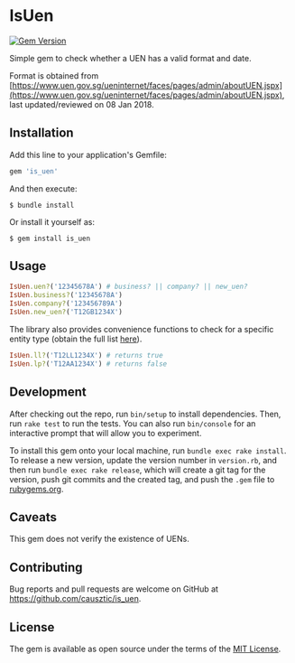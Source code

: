 # IsUen

[![Gem Version](https://badge.fury.io/rb/is_uen.svg)](https://badge.fury.io/rb/is_uen)

Simple gem to check whether a UEN has a valid format and date.

Format is obtained from [https://www.uen.gov.sg/ueninternet/faces/pages/admin/aboutUEN.jspx](https://www.uen.gov.sg/ueninternet/faces/pages/admin/aboutUEN.jspx), last updated/reviewed on 08 Jan 2018.

## Installation

Add this line to your application's Gemfile:

```ruby
gem 'is_uen'
```

And then execute:

    $ bundle install

Or install it yourself as:

    $ gem install is_uen

## Usage

```ruby
IsUen.uen?('12345678A') # business? || company? || new_uen?
IsUen.business?('12345678A')
IsUen.company?('123456789A')
IsUen.new_uen?('T12GB1234X')
```

The library also provides convenience functions to check for a specific entity type (obtain the full list [here](https://www.uen.gov.sg/ueninternet/faces/pages/admin/aboutUEN.jspx)).

```ruby
IsUen.ll?('T12LL1234X') # returns true
IsUen.lp?('T12AA1234X') # returns false
```

## Development

After checking out the repo, run `bin/setup` to install dependencies. Then, run `rake test` to run the tests. You can also run `bin/console` for an interactive prompt that will allow you to experiment.

To install this gem onto your local machine, run `bundle exec rake install`. To release a new version, update the version number in `version.rb`, and then run `bundle exec rake release`, which will create a git tag for the version, push git commits and the created tag, and push the `.gem` file to [rubygems.org](https://rubygems.org).

## Caveats

This gem does not verify the existence of UENs.

## Contributing

Bug reports and pull requests are welcome on GitHub at https://github.com/causztic/is_uen.

## License

The gem is available as open source under the terms of the [MIT License](https://opensource.org/licenses/MIT).
